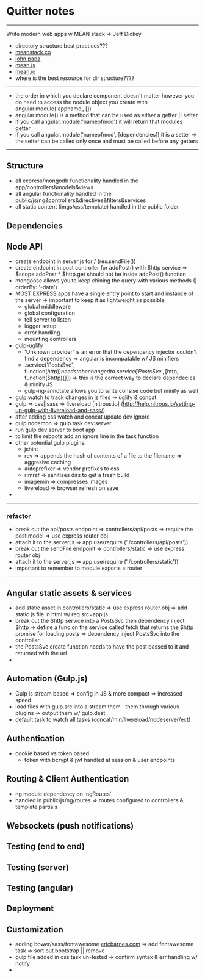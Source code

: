 # Quitter notes  

---  

Write modern web apps w MEAN stack => Jeff Dickey  

  * directory structure best practices???  
  * [meanstack.co](http://www.meanstack.co/angularjs-best-practices-directory-structure/)  
  * [john papa](https://github.com/johnpapa/angular-styleguide)  
  * [mean.js](http://meanjs.org/docs.html#folder-structure)  
  * [mean.io](http://learn.mean.io/#mean-stack-packages-files-structure)  
  * where is the best resource for dir structure????   


---

  * the order in which you declare component doesn't matter however you do need to access the nodule object you create with angular.module('appname', [])  
  * angular.module() is a method that can be used as either a getter || setter  
  * if you  call angular.module('nameofmod') it will return that modules getter  
  * if you call angular.module('nameofmod', [dependencies]) it is a setter => the setter can be called only once and must be called before any getters  

---  


## Structure  
  
  * all express/mongodb functionality handled in the app/controllers&models&views  
  * all angular functionality handled in the public/js/ng&controllers&directives&filters&services  
  * all static content (imgs/css/template) handled in the public folder  

## Dependencies  

## Node API  
  
  * create endpoint in server.js for / (res.sendFile())
  * create endpoint in post controller for addPost() with $http service => $scope.addPost  * $http.get should not be inside addPost() function
  * mongoose allows you to keep chining the query with various methods (| orderBy: '-date')  
  * MOST EXPRESS apps have a single entry point to start and instance of the server => important to keep it as lightweight as possible  
    * global middleware  
    * global configuration  
    * tell server to listen  
    * logger setup  
    * error handling  
    * mounting controllers  
  * gulp-uglify  
    * 'Unknown provider' is an error that the dependency injector couldn't find a dependency => angular is incompatable w/ JS minifiers  
    * .service('PostsSvc', function($http)) needs to be changed to .service('PostsSve', [$http, function($http){}]) => this is the correct way to declare dependecies & minify JS  
    * gulp-ng-annotate allows you to write consise code but minify as well  
  * gulp.watch to track changes in js files => uglify & concat  
  * gulp => css||sass => livereload [nitrous.io] (http://help.nitrous.io/setting-up-gulp-with-livereload-and-sass/)  
  * after adding css watch and concat update dev ignore  
  * gulp nodemon  => gulp.task dev:server  
  * run gulp dev:server to boot app  
  * to limit the reboots add an ignore line in the task function  
  * other potential gulp plugins:  
    * jshint  
    * rev => appends the hash of contents of a file to the filename => aggresive caching  
    * autoprefixer => vendor prefixes to css  
    * rimraf => sanitises dirs to get a fresh build  
    * imagemin => compresses images  
    * livereload  => browser refresh on save  
  *  

---  

### refactor  

  * break out the api/posts endpoint => controllers/api/posts => require the post model => use express router obj  
  * attach it to the server.js => app.use(require ('./controllers/api/posts'))  
  * break out the sendFile endpoint => controllers/static => use express router obj  
  * attach it to the server.js => app.use(require ('./controllers/static'))  
  * important to remember to module.exports = router  

---   

## Angular static assets & services  

  * add static asset in controllers/static => use express router obj => add static js file in html w/ reg src=app.js  
  * break out the $http service into a PostsSvc then dependency inject $http  => define a func on the service called fetch that returns the $http promise for loading posts => dependency inject PostsSvc into the controller  
  * the PostsSvc create function needs to have the post passed to it and returned with the url  
  * 

## Automation (Gulp.js)  

  * Gulp is stream based => config in JS & more compact  => increased speed  
  * load files with gulp.src into a stream them | them through various plugins => output them w/ gulp.dest  
  * default task to watch all tasks  (concat/min/livereload/nodeserver/ect)   

## Authentication  

  * cookie based vs token based  
    * token with bcrypt & jwt  handled at session & user endpoints  

## Routing & Client Authentication  
 
  * ng module dependency on 'ngRoutes'  
  * handled in public/js/ng/routes => routes configured to controllers & template partials  

## Websockets (push notifications)  

## Testing (end to end)  

## Testing (server)  

## Testing (angular)  

## Deployment  

## Customization  

  * adding bower/sass/fontawesome [ericbarnes.com](http://ericlbarnes.com/setting-gulp-bower-bootstrap-sass-fontawesome/)  => add fontawesome task  => sort out bootstrap || remove  
  * gulp file added in css task un-tested => confirm syntax & err handling w/ notify  
  * 


